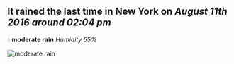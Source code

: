 ## It rained the last time in New York on *August 11th 2016 around 02:04 pm*
💧  **moderate rain** *Humidity 55%*

![moderate rain](http://openweathermap.org/img/w/10d.png)
